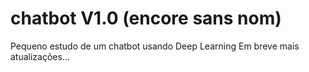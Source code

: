 # chatbot V1.0 (encore sans nom)

Pequeno estudo de um chatbot usando Deep Learning
Em breve mais atualizações...
